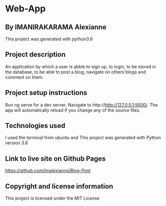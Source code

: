 # Web-App
## By IMANIRAKARAMA Alexianne
This project was generated with python3.6

## Project description
An application by which a user is abble to sign up, to login, to be stored in the database, to be able to post a blog, navigate on others'blogs and comment on them.


## Project setup instructions
Run ng serve for a dev server. Navigate to http://http://127.0.0.1:5000/. 
The app will automatically reload if you change any of the source files.

## Technologies used
I used the terminal from ubuntu and This project was generated with Python version 3.6



## Link to live site on Github Pages
https://github.com/imalexianne/Blog-Post

## Copyright and license information
This project is licensed under the MIT License